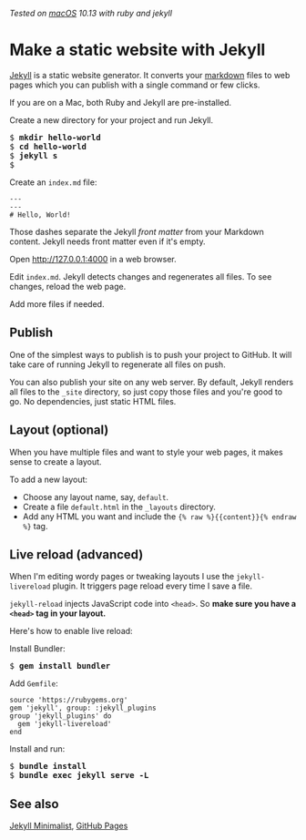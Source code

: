 _Tested on [macOS](/macos/) 10.13 with ruby and jekyll_

# Make a static website with Jekyll

[Jekyll](https://jekyllrb.com) is a static website generator. It converts your
[markdown](/markdown.html) files to web pages which you can publish
with a single command or few clicks.

If you are on a Mac, both Ruby and Jekyll are pre-installed.

Create a new directory for your project and run Jekyll.

<pre>
$ <b>mkdir hello-world</b>
$ <b>cd hello-world</b>
$ <b>jekyll s</b>
$
</pre>


Create an `index.md` file:

```
---
---
# Hello, World!
```

Those dashes separate the Jekyll _front matter_ from your Markdown
content. Jekyll needs front matter even if it's empty.

Open <http://127.0.0.1:4000> in a web browser.

Edit `index.md`. Jekyll detects changes and regenerates all files. To see
changes, reload the web page.

Add more files if needed.

## Publish

One of the simplest ways to publish is to push your project to GitHub. It
will take care of running Jekyll to regenerate all files on push.

You can also publish your site on any web server. By default, Jekyll
renders all files to the `_site` directory, so just copy those files and
you're good to go. No dependencies, just static HTML files.

## Layout (optional)

When you have multiple files and want to style your web pages, it makes
sense to create a layout.

To add a new layout:

- Choose any layout name, say, `default`.
- Create a file `default.html` in the `_layouts` directory.
- Add any HTML you want and include the `{% raw %}{{content}}{% endraw %}`
  tag.

## Live reload (advanced)

When I'm editing wordy pages or tweaking layouts I use the
`jekyll-livereload` plugin. It triggers page reload every time I save a
file.

`jekyll-reload` injects JavaScript code into `<head>`. So **make sure you
have a `<head>` tag in your layout.**

Here's how to enable live reload:

Install Bundler:

<pre>
$ <b>gem install bundler</b>
</pre>

Add `Gemfile`:

```
source 'https://rubygems.org'
gem 'jekyll', group: :jekyll_plugins
group 'jekyll_plugins' do
  gem 'jekyll-livereload'
end
```

Install and run:

<pre>
$ <b>bundle install</b>
$ <b>bundle exec jekyll serve -L</b>
</pre>

## See also

[Jekyll Minimalist](https://romanzolotarev.github.io/jekyll-minimalist/),
[GitHub Pages](https://pages.github.com)

